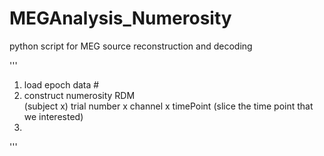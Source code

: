 # MEGAnalysis_Numerosity
python script for MEG source reconstruction and decoding

'''
1. load epoch data # 
2. construct numerosity RDM  
    (subject x) trial number x channel x timePoint (slice the time point that we interested)
3. 
'''

